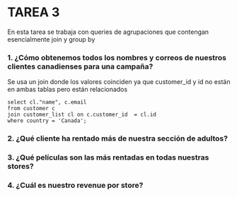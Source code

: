 # TAREA 3 
En esta tarea se trabaja con queries de agrupaciones que contengan 
esencialmente join y group by

### 1. ¿Cómo obtenemos todos los nombres y correos de nuestros clientes canadienses para una campaña? 

Se usa un join donde los valores coinciden ya que customer_id y id no están en ambas tablas pero están relacionados 

 ~~~
select cl."name", c.email 
from customer c 
join customer_list cl on c.customer_id  = cl.id 
where country = 'Canada';
~~~

### 2. ¿Qué cliente ha rentado más de nuestra sección de adultos?

### 3. ¿Qué películas son las más rentadas en todas nuestras stores?

### 4. ¿Cuál es nuestro revenue por store?

